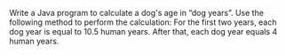 Write a Java program to calculate a dog's age in “dog years”. Use the following method to perform the calculation:
For the first two years, each dog year is equal to 10.5 human years.
After that, each dog year equals 4 human years.
